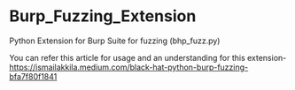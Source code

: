 # Burp_Fuzzing_Extension
Python Extension for Burp Suite for fuzzing (bhp_fuzz.py)

You can refer this article for usage and an understanding for this extension-
https://ismailakkila.medium.com/black-hat-python-burp-fuzzing-bfa7f80f1841

